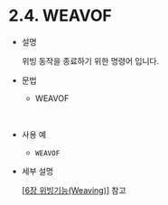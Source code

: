 # 2.4. WEAVOF


- 설명 
    
    위빙 동작을 종료하기 위한 명령어 입니다.


- 문법
  
    - WEAVOF
  
</br>  

- 사용 예
  
   - ```WEAVOF``` 


- 세부 설명
  
  [[6장 위빙기능(Weaving)]](../6_Weaving_function/README.md) 참고

